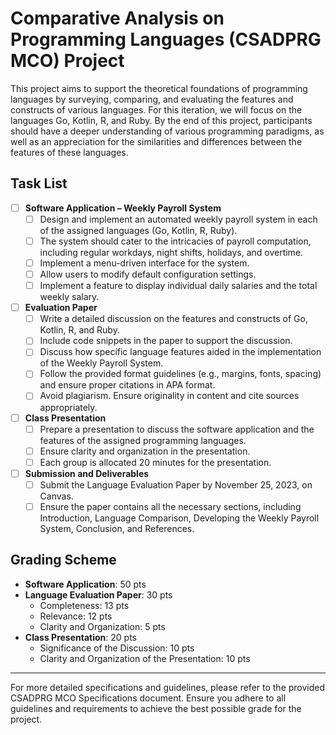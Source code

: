 # Comparative Analysis on Programming Languages (CSADPRG MCO) Project

This project aims to support the theoretical foundations of programming languages by surveying, comparing, and evaluating the features and constructs of various languages. For this iteration, we will focus on the languages Go, Kotlin, R, and Ruby. By the end of this project, participants should have a deeper understanding of various programming paradigms, as well as an appreciation for the similarities and differences between the features of these languages.

## Task List

- [ ] **Software Application – Weekly Payroll System**
    - [ ] Design and implement an automated weekly payroll system in each of the assigned languages (Go, Kotlin, R, Ruby).
    - [ ] The system should cater to the intricacies of payroll computation, including regular workdays, night shifts, holidays, and overtime.
    - [ ] Implement a menu-driven interface for the system.
    - [ ] Allow users to modify default configuration settings.
    - [ ] Implement a feature to display individual daily salaries and the total weekly salary.

- [ ] **Evaluation Paper**
    - [ ] Write a detailed discussion on the features and constructs of Go, Kotlin, R, and Ruby.
    - [ ] Include code snippets in the paper to support the discussion.
    - [ ] Discuss how specific language features aided in the implementation of the Weekly Payroll System.
    - [ ] Follow the provided format guidelines (e.g., margins, fonts, spacing) and ensure proper citations in APA format.
    - [ ] Avoid plagiarism. Ensure originality in content and cite sources appropriately.

- [ ] **Class Presentation**
    - [ ] Prepare a presentation to discuss the software application and the features of the assigned programming languages.
    - [ ] Ensure clarity and organization in the presentation.
    - [ ] Each group is allocated 20 minutes for the presentation.

- [ ] **Submission and Deliverables**
    - [ ] Submit the Language Evaluation Paper by November 25, 2023, on Canvas.
    - [ ] Ensure the paper contains all the necessary sections, including Introduction, Language Comparison, Developing the Weekly Payroll System, Conclusion, and References.

## Grading Scheme

- **Software Application**: 50 pts
- **Language Evaluation Paper**: 30 pts
  - Completeness: 13 pts
  - Relevance: 12 pts
  - Clarity and Organization: 5 pts
- **Class Presentation**: 20 pts
  - Significance of the Discussion: 10 pts
  - Clarity and Organization of the Presentation: 10 pts

---

For more detailed specifications and guidelines, please refer to the provided CSADPRG MCO Specifications document. Ensure you adhere to all guidelines and requirements to achieve the best possible grade for the project.
